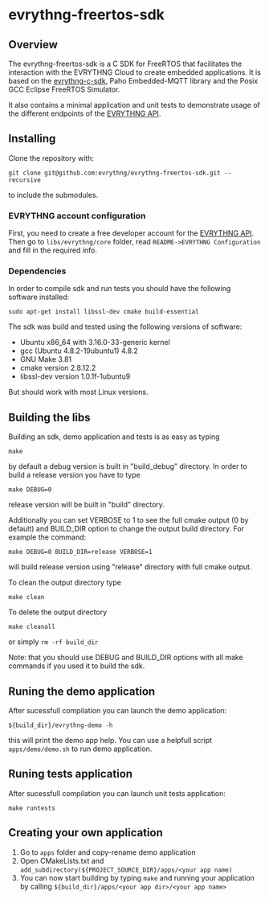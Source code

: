 # evrythng-freertos-sdk

## Overview

The evrythng-freertos-sdk is a C SDK for FreeRTOS that facilitates the interaction with the EVRYTHNG Cloud to create embedded applications. It is based on the [evrythng-c-sdk](https://github.com/evrythng/evrythng-c-library), Paho Embedded-MQTT library and the Posix GCC Eclipse FreeRTOS Simulator. 

It also contains a minimal application and unit tests to demonstrate usage of the different endpoints of the [EVRYTHNG API](https://developers.evrythng.com/docs/evrythng-developer-resources).

## Installing

Clone the repository with:

`git clone git@github.com:evrythng/evrythng-freertos-sdk.git --recursive`

to include the submodules.

### EVRYTHNG account configuration

First, you need to create a free developer account for the [EVRYTHNG API](https://dashboard.evrythng.com).
Then go to `libs/evrythng/core` folder, read `README->EVRYTHNG Configuration` and fill in the required info.

### Dependencies

In order to compile sdk and run tests you should have the following software installed:

`sudo apt-get install libssl-dev cmake build-essential`

The sdk was build and tested using the following versions of software:

* Ubuntu x86_64 with 3.16.0-33-generic kernel
* gcc (Ubuntu 4.8.2-19ubuntu1) 4.8.2
* GNU Make 3.81
* cmake version 2.8.12.2
* libssl-dev version 1.0.1f-1ubuntu9

But should work with most Linux versions.

## Building the libs

Building an sdk, demo application and tests is as easy as typing
```
make
```
by default a debug version is built in "build_debug" directory. 
In order to build a release version you have to type
```
make DEBUG=0
```
release version will be built in "build" directory.

Additionally you can set VERBOSE to 1 to see the full cmake output (0 by default) 
and BUILD_DIR option to change the output build directory. For example the command:
```
make DEBUG=0 BUILD_DIR=release VERBOSE=1
```
will build release version using "release" directory with full cmake output.

To clean the output directory type
```
make clean
```
To delete the output directory
```
make cleanall
```
or simply `rm -rf build_dir`

Note: that you should use DEBUG and BUILD_DIR options with all make commands if you used it to build the sdk.

## Runing the demo application

After sucessfull compilation you can launch the demo application:
```
${build_dir}/evrythng-demo -h
```
this will print the demo app help. You can use a helpfull script `apps/demo/demo.sh` to run demo application.

## Runing tests application

After sucessfull compilation you can launch unit tests application:
```
make runtests
```

## Creating your own application

1. Go to `apps` folder and copy-rename demo application
2. Open CMakeLists.txt and `add_subdirectory(${PROJECT_SOURCE_DIR}/apps/<your app name)`
3. You can now start building by typing `make` and running your application by calling `${build_dir}/apps/<your app dir>/<your app name>`
